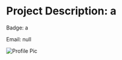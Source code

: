 # Project Description: a 

Badge: a 

Email: null 

![Profile Pic](https://avatars0.githubusercontent.com/u/11204953?v=4)